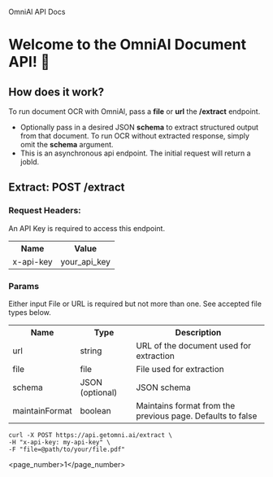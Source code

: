 OmniAl
API Docs
# Welcome to the OmniAI Document API! :rocket:

## How does it work?
To run document OCR with OmniAl, pass a **file** or **url** the **/extract** endpoint.
  - Optionally pass in a desired JSON **schema** to extract structured output from that document. To run OCR without extracted response, simply omit the **schema** argument.
  - This is an asynchronous api endpoint. The initial request will return a jobld.

## Extract: **POST** /extract
### Request Headers:
An API Key is required to access this endpoint.

<table>
  <tr>
    <th>Name</th>
    <th>Value</th>
  </tr>
  <tr>
    <td>x-api-key</td>
    <td>your_api_key</td>
  </tr>
</table>

### Params
Either input File or URL is required but not more than one. See accepted file types below.

<table>
  <tr>
    <th>Name</th>
    <th>Type</th>
    <th>Description</th>
  </tr>
  <tr>
    <td>url</td>
    <td>string</td>
    <td>URL of the document used for extraction</td>
  </tr>
  <tr>
    <td>file</td>
    <td>file</td>
    <td>File used for extraction</td>
  </tr>
   <tr>
    <td>schema</td>
    <td>JSON (optional)</td>
    <td>JSON schema</td>
  </tr>
  <tr>
    <td>maintainFormat</td>
    <td>boolean</td>
    <td>Maintains format from the previous page. Defaults to false</td>
  </tr>
</table>

```
curl -X POST https://api.getomni.ai/extract \
-H "x-api-key: my-api-key" \
-F "file=@path/to/your/file.pdf"
```
<page_number>1</page_number>